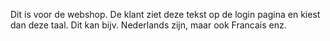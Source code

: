 Dit is voor de webshop. De klant ziet deze tekst op de login pagina en kiest dan deze taal. Dit kan bijv. Nederlands zijn, maar ook Francais enz.